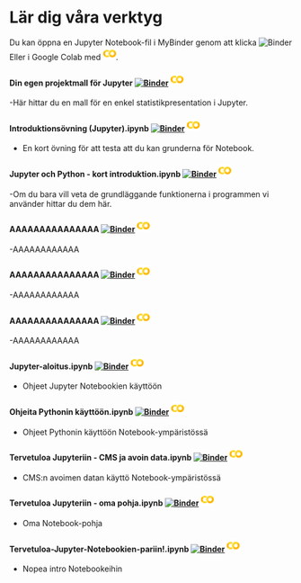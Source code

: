 # Lär dig våra verktyg

Du kan öppna en Jupyter Notebook-fil i MyBinder genom att klicka ![Binder](https://mybinder.org/badge.svg) Eller i Google Colab med ![Colaboratory](https://github.com/cms-opendata-education/cms-jupyter-materials-finnish/blob/master/Kuvat/colab_icon.png?raw=true). 

#### Din egen projektmall för Jupyter [![Binder](https://mybinder.org/badge.svg)](https://mybinder.org/v2/gh/cms-opendata-education/cms-jupyter-materials-swedish/HEAD?filepath=Verktyg%2FDin%20egen%20projektmall%20f%C3%B6r%20Jupyter.ipynb) [![Colaboratory](https://github.com/cms-opendata-education/cms-jupyter-materials-finnish/blob/master/Kuvat/colab_icon.png?raw=true)](https://colab.research.google.com/github/cms-opendata-education/cms-jupyter-materials-swedish/blob/main/Verktyg/Din%20egen%20projektmall%20f%C3%B6r%20Jupyter.ipynb)
-Här hittar du en mall för en enkel statistikpresentation i Jupyter.

#### Introduktionsövning (Jupyter).ipynb [![Binder](https://mybinder.org/badge.svg)](https://mybinder.org/v2/gh/cms-opendata-education/cms-jupyter-materials-swedish/HEAD?filepath=Verktyg%2FIntroduktions%C3%B6vning%20(Jupyter).ipynb) [![Colaboratory](https://github.com/cms-opendata-education/cms-jupyter-materials-finnish/blob/master/Kuvat/colab_icon.png?raw=true)](https://colab.research.google.com/github/cms-opendata-education/cms-jupyter-materials-swedish/blob/main/Verktyg/Introduktions%C3%B6vning%20(Jupyter).ipynb)
- En kort övning för att testa att du kan grunderna för Notebook.


#### Jupyter och Python - kort introduktion.ipynb [![Binder](https://mybinder.org/badge.svg)](https://mybinder.org/v2/gh/cms-opendata-education/cms-jupyter-materials-swedish/HEAD?filepath=Verktyg%2FJupyter%20och%20Python%20-%20kort%20introduktion.ipynb) [![Colaboratory](https://github.com/cms-opendata-education/cms-jupyter-materials-finnish/blob/master/Kuvat/colab_icon.png?raw=true)](https://colab.research.google.com/github/cms-opendata-education/cms-jupyter-materials-swedish/blob/main/Verktyg/Jupyter%20och%20Python%20-%20kort%20introduktion.ipynb)
-Om du bara vill veta de grundläggande funktionerna i programmen vi använder hittar du dem här.

#### AAAAAAAAAAAAAAA [![Binder](https://mybinder.org/badge.svg)](AAAAAAAAAAAAAAA) [![Colaboratory](https://github.com/cms-opendata-education/cms-jupyter-materials-finnish/blob/master/Kuvat/colab_icon.png?raw=true)](AAAAAAAAAAAAAAAAA)
-AAAAAAAAAAAA

#### AAAAAAAAAAAAAAA [![Binder](https://mybinder.org/badge.svg)](AAAAAAAAAAAAAAA) [![Colaboratory](https://github.com/cms-opendata-education/cms-jupyter-materials-finnish/blob/master/Kuvat/colab_icon.png?raw=true)](AAAAAAAAAAAAAAAAA)
-AAAAAAAAAAAA

#### AAAAAAAAAAAAAAA [![Binder](https://mybinder.org/badge.svg)](AAAAAAAAAAAAAAA) [![Colaboratory](https://github.com/cms-opendata-education/cms-jupyter-materials-finnish/blob/master/Kuvat/colab_icon.png?raw=true)](AAAAAAAAAAAAAAAAA)
-AAAAAAAAAAAA

#### Jupyter-aloitus.ipynb [![Binder](https://mybinder.org/badge.svg)](https://mybinder.org/v2/gh/cms-opendata-education/cms-jupyter-materials-finnish/master?filepath=TyokalutTutuiksi%2FJupyter-aloitus.ipynb) [![Colaboratory](https://github.com/cms-opendata-education/cms-jupyter-materials-finnish/blob/master/Kuvat/colab_icon.png?raw=true)](https://colab.research.google.com/github/cms-opendata-education/cms-jupyter-materials-finnish/blob/master/TyokalutTutuiksi/Jupyter-aloitus.ipynb)
- Ohjeet Jupyter Notebookien käyttöön

#### Ohjeita Pythonin käyttöön.ipynb [![Binder](https://mybinder.org/badge.svg)](https://mybinder.org/v2/gh/cms-opendata-education/cms-jupyter-materials-finnish/master?filepath=TyokalutTutuiksi%2FOhjeita%20Pythonin%20k%C3%A4ytt%C3%B6%C3%B6n.ipynb) [![Colaboratory](https://github.com/cms-opendata-education/cms-jupyter-materials-finnish/blob/master/Kuvat/colab_icon.png?raw=true)](https://colab.research.google.com/github/cms-opendata-education/cms-jupyter-materials-finnish/blob/master/TyokalutTutuiksi/Ohjeita%20Pythonin%20k%C3%A4ytt%C3%B6%C3%B6n.ipynb)
- Ohjeet Pythonin käyttöön Notebook-ympäristössä

#### Tervetuloa Jupyteriin - CMS ja avoin data.ipynb [![Binder](https://mybinder.org/badge.svg)](https://mybinder.org/v2/gh/cms-opendata-education/cms-jupyter-materials-finnish/master?filepath=TyokalutTutuiksi%2FTervetuloa%20Jupyteriin%20-%20CMS%20ja%20avoin%20data.ipynb) [![Colaboratory](https://github.com/cms-opendata-education/cms-jupyter-materials-finnish/blob/master/Kuvat/colab_icon.png?raw=true)](https://colab.research.google.com/github/cms-opendata-education/cms-jupyter-materials-finnish/blob/master/TyokalutTutuiksi/Tervetuloa%20Jupyteriin%20-%20CMS%20ja%20avoin%20data.ipynb)
- CMS:n avoimen datan käyttö Notebook-ympäristössä

#### Tervetuloa Jupyteriin - oma pohja.ipynb [![Binder](https://mybinder.org/badge.svg)](https://mybinder.org/v2/gh/cms-opendata-education/cms-jupyter-materials-finnish/master?filepath=TyokalutTutuiksi%2FTervetuloa%20Jupyteriin%20-%20oma%20pohja.ipynb) [![Colaboratory](https://github.com/cms-opendata-education/cms-jupyter-materials-finnish/blob/master/Kuvat/colab_icon.png?raw=true)](https://colab.research.google.com/github/cms-opendata-education/cms-jupyter-materials-finnish/blob/master/TyokalutTutuiksi/Tervetuloa%20Jupyteriin%20-%20oma%20pohja.ipynb)
- Oma Notebook-pohja

#### Tervetuloa-Jupyter-Notebookien-pariin!.ipynb [![Binder](https://mybinder.org/badge.svg)](https://mybinder.org/v2/gh/cms-opendata-education/cms-jupyter-materials-finnish/master?filepath=TyokalutTutuiksi%2FTervetuloa-Jupyter-Notebookien-pariin!.ipynb) [![Colaboratory](https://github.com/cms-opendata-education/cms-jupyter-materials-finnish/blob/master/Kuvat/colab_icon.png?raw=true)](https://colab.research.google.com/github/cms-opendata-education/cms-jupyter-materials-finnish/blob/master/TyokalutTutuiksi/Tervetuloa-Jupyter-Notebookien-pariin!.ipynb)
- Nopea intro Notebookeihin
